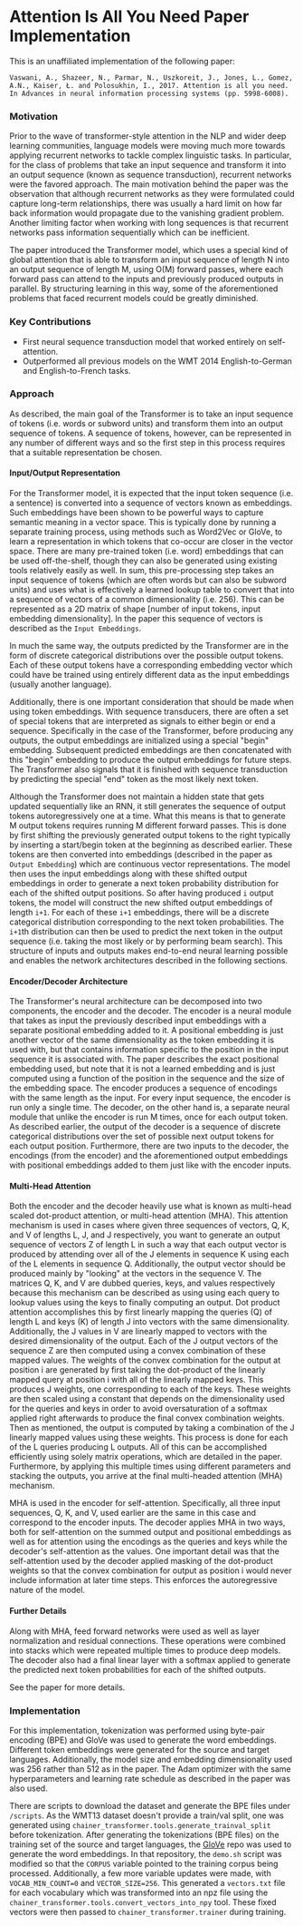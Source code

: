 Attention Is All You Need Paper Implementation
==============================================

This is an unaffiliated implementation of the following paper:

    Vaswani, A., Shazeer, N., Parmar, N., Uszkoreit, J., Jones, L., Gomez, A.N., Kaiser, Ł. and Polosukhin, I., 2017. Attention is all you need. In Advances in neural information processing systems (pp. 5998-6008).


### Motivation

Prior to the wave of transformer-style attention in the NLP and wider deep learning communities, language models 
were moving much more towards applying recurrent networks to tackle complex linguistic tasks.
In particular, for the class of problems that take an input sequence and transform it into an output
sequence (known as sequence transduction), recurrent networks were the favored approach. 
The main motivation behind the paper was the observation that although recurrent networks 
as they were formulated could capture long-term relationships, there was usually a hard limit 
on how far back information would propagate due to the vanishing gradient problem. Another limiting factor
when working with long sequences is that recurrent networks pass information sequentially which can be
inefficient.

The paper introduced the Transformer model, which uses a special kind of global attention that
is able to transform an input sequence of length N into an output sequence of length M, using O(M)
forward passes, where each forward pass can attend to the inputs and previously produced outputs in parallel.
By structuring learning in this way, some of the aforementioned problems that faced
recurrent models could be greatly diminished.

### Key Contributions

* First neural sequence transduction model that worked entirely on self-attention.
* Outperformed all previous models on the WMT 2014 English-to-German and English-to-French tasks.

### Approach

As described, the main goal of the Transformer is to take an input sequence of tokens (i.e. words or subword units)
and transform them into an output sequence of tokens. A sequence of tokens, however, can be represented
in any number of different ways and so the first step in this process requires that a
suitable representation be chosen. 

#### Input/Output Representation

For the Transformer model, it is expected
that the input token sequence (i.e. a sentence) is converted into a sequence of vectors known as embeddings.
Such embeddings have been shown to be powerful ways to capture semantic meaning
in a vector space. This is typically done by running a separate training process, using
methods such as Word2Vec or GloVe, to learn a representation in which tokens that
co-occur are closer in the vector space. There are many pre-trained token (i.e. word) embeddings
that can be used off-the-shelf, though they can also be generated using existing tools relatively
easily as well. In sum, this pre-processing step takes an input sequence of tokens
(which are often words but can also be subword units) and uses what is effectively a learned
lookup table to convert that into a sequence of vectors of a common dimensionality (i.e. 256).
This can be represented as a 2D matrix of shape [number of input tokens, input embedding dimensionality].
In the paper this sequence of vectors is described as the `Input Embeddings`.

In much the same way, the outputs predicted by the Transformer are in the form of discrete categorical distributions over the possible output tokens. Each of these output tokens have a corresponding embedding 
vector which could have be trained using entirely different data as the input embeddings 
(usually another language).

Additionally, there is one important consideration that should be made when using token embeddings.
With sequence transducers, there are often a set of special tokens that are interpreted
as signals to either begin or end a sequence. Specifically in the case of the Transformer, before
producing any outputs, the output embeddings are initialized using a special "begin" embedding. 
Subsequent predicted embeddings are then concatenated with this "begin" embedding to produce the 
output embeddings for future steps. The Transformer also signals that it is finished with
sequence transduction by predicting the special "end" token as the most likely next token.

Although the Transformer does not maintain a hidden state that gets updated sequentially
like an RNN, it still generates the sequence of output tokens autoregressively one at a time.
What this means is that to generate M output tokens requires running M different forward
passes. This is done by first shifting the previously generated output tokens to the right typically
by inserting a start/begin token at the beginning as described earlier. These tokens are then
converted into embeddings (described in the paper as `Output Embedding`) which are continuous
vector representations. The model then uses the input embeddings along with these shifted output 
embeddings in order to generate a next token probability distribution for each of the shifted output 
positions. So after having produced `i` output tokens, the model will construct the new shifted output 
embeddings of length `i+1`. For each of these `i+1` embeddings, there will be a
discrete categorical distribution corresponding to the next token probabilities. The `i+1`th distribution
can then be used to predict the next token in the output sequence (i.e. taking the most likely or
by performing beam search). This structure of inputs and outputs makes end-to-end neural
learning possible and enables the network architectures described in the following sections.

#### Encoder/Decoder Architecture

The Transformer's neural architecture can be decomposed into two components, the encoder and
the decoder. The encoder is a neural module that takes as input the previously described input 
embeddings with a separate positional embedding added to it. A positional embedding is just
another vector of the same dimensionality as the token embedding it is used with, but that
contains information specific to the position in the input sequence it is associated with.
The paper describes the exact positional embedding used, but note that it is not a 
learned embedding and is just computed using a function of the position in the sequence and 
the size of the embedding space. The encoder produces a sequence of encodings with the same
length as the input. For every input sequence, the encoder is run only a single time.
The decoder, on the other hand is, a separate neural module that unlike the encoder is run M 
times, once for each output token. As described earlier, the output of the decoder is a sequence of
discrete categorical distributions over the set of possible next output tokens for each output position. 
Furthermore, there are two inputs to the decoder, the encodings (from the encoder) and the 
aforementioned output embeddings with positional embeddings added to them just like with the encoder 
inputs.

#### Multi-Head Attention

Both the encoder and the decoder heavily use what is known as multi-head scaled dot-product attention,
or multi-head attention (MHA).
This attention mechanism is used in cases where given three sequences of vectors, Q, K, and V of
lengths L, J, and J respectively, you want to generate an output sequence of vectors Z of length L in such a way
that each output vector is produced by attending over all of the J elements in sequence K using each
of the L elements in sequence Q. Additionally, the output vector should be produced mainly by "looking" at 
the vectors in the sequence V. The matrices Q, K, and V are dubbed queries, keys, and values respectively
because this mechanism can be described as using using each query to lookup values using the keys to finally
computing an output. Dot product attention accomplishes this by first linearly mapping the 
queries (Q) of length L and keys (K) of length J into vectors with the same dimensionality.
Additionally, the J values in V are linearly mapped to vectors with the desired dimensionality of the output.
Each of the J output vectors of the sequence Z are then computed using a convex 
combination of these mapped values. The weights of the convex combination for the output at position
i are generated by first taking the dot-product of the linearly mapped query at position i with all of the
linearly mapped keys. This produces J weights, one corresponding to each of the keys. These weights are then
scaled using a constant that depends on the dimensionality used for the queries and keys in order to avoid 
oversaturation of a softmax applied right afterwards to produce the final convex combination weights. 
Then as mentioned, the output
is computed by taking a combination of the J linearly mapped values using these weights.
This process is done for each of the L queries producing L outputs. All of this can be accomplished
efficiently using solely matrix operations, which are detailed in the paper. Furthermore,
by applying this multiple times using different parameters and stacking the outputs, you arrive
at the final multi-headed attention (MHA) mechanism.

MHA is used in the encoder for self-attention. Specifically, all three input sequences, Q, K, and V,
used earlier are the same in this case and correspond to the encoder inputs. The decoder
applies MHA in two ways, both for self-attention on the summed output and positional embeddings
as well as for attention using the encodings as the queries and keys while the decoder's
self-attention as the values. One important detail was that the self-attention used by the
decoder applied masking of the dot-product weights so that the convex combination for output
as position i would never include information at later time steps. This enforces the autoregressive
nature of the model.

#### Further Details

Along with MHA, feed forward networks were used as well as layer normalization and residual connections.
These operations were combined into stacks which were repeated multiple times to produce deep
models. The decoder also had a final linear layer with a softmax applied to generate the
predicted next token probabilities for each of the shifted outputs.

See the paper for more details.

### Implementation

For this implementation, tokenization was performed using byte-pair encoding (BPE) and GloVe was used to
generate the word embeddings. Different token embeddings were generated for the source and target languages. Additionally, the model size and embedding dimensionality used was 256 rather than 512 as in the paper. The Adam optimizer with the same hyperparameters
and learning rate schedule as described in the paper was also used.

There are scripts to download the dataset and generate the BPE files under `/scripts`. 
As the WMT13 dataset doesn't provide a train/val split, one was generated using
`chainer_transformer.tools.generate_trainval_split` before tokenization.
After generating the tokenizations (BPE files) on the training set of the source and target languages, the
[GloVe](https://github.com/stanfordnlp/GloVe) repo was used to generate the word 
embeddings. In that repository, the `demo.sh` script was modified so that the `CORPUS` variable pointed to the
training corpus being processed. Additionally, a few more variable updates were made, with 
`VOCAB_MIN_COUNT=0` and `VECTOR_SIZE=256`. This generated a `vectors.txt` file for
each vocabulary which was transformed into an npz file using the
`chainer_transformer.tools.convert_vectors_into_npy` tool. These fixed vectors were then
passed to `chainer_transformer.trainer` during training.